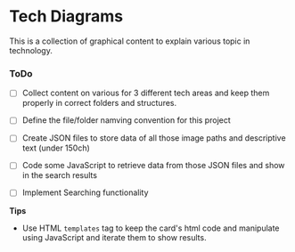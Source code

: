 # Tech Diagrams

This is a collection of graphical content to explain various topic in technology.

### ToDo

- [ ] Collect content on various for 3 different tech areas and keep them properly in correct folders and structures.

- [ ] Define the file/folder namving convention for this project

- [ ] Create JSON files to store data of all those image paths and descriptive text (under 150ch)

- [ ] Code some JavaScript to retrieve data from those JSON files and show in the search results 

- [ ] Implement Searching functionality

**Tips**
- Use HTML `templates` tag to keep the card's html code and manipulate using JavaScript and iterate them to show results.

